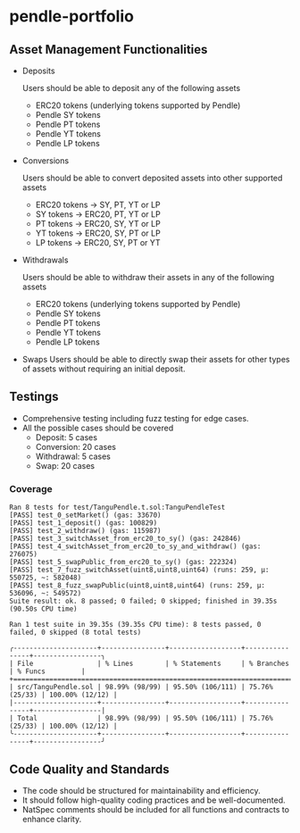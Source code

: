 # pendle-portfolio

## Asset Management Functionalities

- Deposits

  Users should be able to deposit any of the following assets

  - ERC20 tokens (underlying tokens supported by Pendle)
  - Pendle SY tokens
  - Pendle PT tokens
  - Pendle YT tokens
  - Pendle LP tokens

- Conversions

  Users should be able to convert deposited assets into other supported assets

  - ERC20 tokens → SY, PT, YT or LP
  - SY tokens → ERC20, PT, YT or LP
  - PT tokens → ERC20, SY, YT or LP
  - YT tokens → ERC20, SY, PT or LP
  - LP tokens → ERC20, SY, PT or YT

- Withdrawals

  Users should be able to withdraw their assets in any of the following assets

  - ERC20 tokens (underlying tokens supported by Pendle)
  - Pendle SY tokens
  - Pendle PT tokens
  - Pendle YT tokens
  - Pendle LP tokens

- Swaps
  Users should be able to directly swap their assets for other types of assets without requiring an initial deposit.

## Testings

- Comprehensive testing including fuzz testing for edge cases.
- All the possible cases should be covered
  - Deposit: 5 cases
  - Conversion: 20 cases
  - Withdrawal: 5 cases
  - Swap: 20 cases

### Coverage

```
Ran 8 tests for test/TanguPendle.t.sol:TanguPendleTest
[PASS] test_0_setMarket() (gas: 33670)
[PASS] test_1_deposit() (gas: 100829)
[PASS] test_2_withdraw() (gas: 115987)
[PASS] test_3_switchAsset_from_erc20_to_sy() (gas: 242846)
[PASS] test_4_switchAsset_from_erc20_to_sy_and_withdraw() (gas: 276075)
[PASS] test_5_swapPublic_from_erc20_to_sy() (gas: 222324)
[PASS] test_7_fuzz_switchAsset(uint8,uint8,uint64) (runs: 259, μ: 550725, ~: 582048)
[PASS] test_8_fuzz_swapPublic(uint8,uint8,uint64) (runs: 259, μ: 536096, ~: 549572)
Suite result: ok. 8 passed; 0 failed; 0 skipped; finished in 39.35s (90.50s CPU time)

Ran 1 test suite in 39.35s (39.35s CPU time): 8 tests passed, 0 failed, 0 skipped (8 total tests)

╭---------------------+----------------+------------------+----------------+-----------------╮
| File                | % Lines        | % Statements     | % Branches     | % Funcs         |
+============================================================================================+
| src/TanguPendle.sol | 98.99% (98/99) | 95.50% (106/111) | 75.76% (25/33) | 100.00% (12/12) |
|---------------------+----------------+------------------+----------------+-----------------|
| Total               | 98.99% (98/99) | 95.50% (106/111) | 75.76% (25/33) | 100.00% (12/12) |
╰---------------------+----------------+------------------+----------------+-----------------╯
```

## Code Quality and Standards

- The code should be structured for maintainability and efficiency.
- It should follow high-quality coding practices and be well-documented.
- NatSpec comments should be included for all functions and contracts to enhance clarity.
